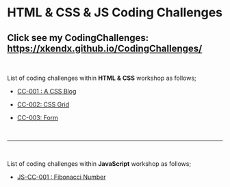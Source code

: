 # HTML & CSS & JS Coding Challenges

## Click see my CodingChallenges: https://xkendx.github.io/CodingChallenges/
<br>

List of coding challenges within <strong>HTML & CSS</strong> workshop as follows;

- [CC-001 : A CSS Blog](./HTML-CSS/cc-001/index.html)

- [CC-002: CSS Grid](./HTML-CSS/cc-002/index.html)

- [CC-003: Form](./HTML-CSS/cc-003/index.html)




<br><hr><br>

List of coding challenges within <strong>JavaScript</strong> workshop as follows;

- [JS-CC-001 : Fibonacci Number](./JavaScript/cc-004/index.html)
